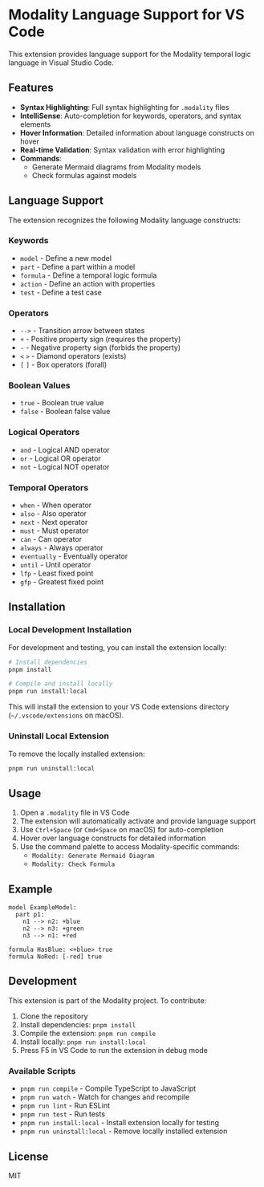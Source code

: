 # Modality Language Support for VS Code

This extension provides language support for the Modality temporal logic language in Visual Studio Code.

## Features

- **Syntax Highlighting**: Full syntax highlighting for `.modality` files
- **IntelliSense**: Auto-completion for keywords, operators, and syntax elements
- **Hover Information**: Detailed information about language constructs on hover
- **Real-time Validation**: Syntax validation with error highlighting
- **Commands**: 
  - Generate Mermaid diagrams from Modality models
  - Check formulas against models

## Language Support

The extension recognizes the following Modality language constructs:

### Keywords
- `model` - Define a new model
- `part` - Define a part within a model
- `formula` - Define a temporal logic formula
- `action` - Define an action with properties
- `test` - Define a test case

### Operators
- `-->` - Transition arrow between states
- `+` - Positive property sign (requires the property)
- `-` - Negative property sign (forbids the property)
- `<` `>` - Diamond operators (exists)
- `[` `]` - Box operators (forall)

### Boolean Values
- `true` - Boolean true value
- `false` - Boolean false value

### Logical Operators
- `and` - Logical AND operator
- `or` - Logical OR operator
- `not` - Logical NOT operator

### Temporal Operators
- `when` - When operator
- `also` - Also operator
- `next` - Next operator
- `must` - Must operator
- `can` - Can operator
- `always` - Always operator
- `eventually` - Eventually operator
- `until` - Until operator
- `lfp` - Least fixed point
- `gfp` - Greatest fixed point

## Installation

### Local Development Installation

For development and testing, you can install the extension locally:

```bash
# Install dependencies
pnpm install

# Compile and install locally
pnpm run install:local
```

This will install the extension to your VS Code extensions directory (`~/.vscode/extensions` on macOS).

### Uninstall Local Extension

To remove the locally installed extension:

```bash
pnpm run uninstall:local
```

## Usage

1. Open a `.modality` file in VS Code
2. The extension will automatically activate and provide language support
3. Use `Ctrl+Space` (or `Cmd+Space` on macOS) for auto-completion
4. Hover over language constructs for detailed information
5. Use the command palette to access Modality-specific commands:
   - `Modality: Generate Mermaid Diagram`
   - `Modality: Check Formula`

## Example

```modality
model ExampleModel:
  part p1:
    n1 --> n2: +blue
    n2 --> n3: +green
    n3 --> n1: +red

formula HasBlue: <+blue> true
formula NoRed: [-red] true
```

## Development

This extension is part of the Modality project. To contribute:

1. Clone the repository
2. Install dependencies: `pnpm install`
3. Compile the extension: `pnpm run compile`
4. Install locally: `pnpm run install:local`
5. Press F5 in VS Code to run the extension in debug mode

### Available Scripts

- `pnpm run compile` - Compile TypeScript to JavaScript
- `pnpm run watch` - Watch for changes and recompile
- `pnpm run lint` - Run ESLint
- `pnpm run test` - Run tests
- `pnpm run install:local` - Install extension locally for testing
- `pnpm run uninstall:local` - Remove locally installed extension

## License

MIT 